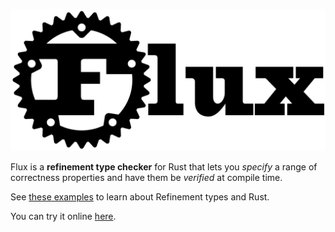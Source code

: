 
![Flux](img/flux-logo.png)

Flux is a **refinement type checker** for Rust that lets you *specify*
a range of correctness properties and have them be *verified* at compile
time.

See [these examples](SUMMARY.md#examples) to learn about Refinement types and Rust.

You can try it online [here](https://flux.programming.systems).
